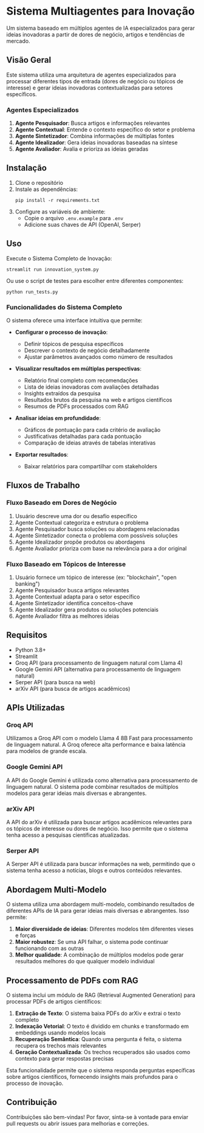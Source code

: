 # Sistema Multiagentes para Inovação

Um sistema baseado em múltiplos agentes de IA especializados para gerar ideias inovadoras a partir de dores de negócio, artigos e tendências de mercado.

## Visão Geral

Este sistema utiliza uma arquitetura de agentes especializados para processar diferentes tipos de entrada (dores de negócio ou tópicos de interesse) e gerar ideias inovadoras contextualizadas para setores específicos.

### Agentes Especializados

1. **Agente Pesquisador**: Busca artigos e informações relevantes
2. **Agente Contextual**: Entende o contexto específico do setor e problema
3. **Agente Sintetizador**: Combina informações de múltiplas fontes
4. **Agente Idealizador**: Gera ideias inovadoras baseadas na síntese
5. **Agente Avaliador**: Avalia e prioriza as ideias geradas

## Instalação

1. Clone o repositório
2. Instale as dependências:
   ```
   pip install -r requirements.txt
   ```
3. Configure as variáveis de ambiente:
   - Copie o arquivo `.env.example` para `.env`
   - Adicione suas chaves de API (OpenAI, Serper)

## Uso

Execute o Sistema Completo de Inovação:

```
streamlit run innovation_system.py
```

Ou use o script de testes para escolher entre diferentes componentes:

```
python run_tests.py
```

### Funcionalidades do Sistema Completo

O sistema oferece uma interface intuitiva que permite:

- **Configurar o processo de inovação**:
  - Definir tópicos de pesquisa específicos
  - Descrever o contexto de negócio detalhadamente
  - Ajustar parâmetros avançados como número de resultados

- **Visualizar resultados em múltiplas perspectivas**:
  - Relatório final completo com recomendações
  - Lista de ideias inovadoras com avaliações detalhadas
  - Insights extraídos da pesquisa
  - Resultados brutos da pesquisa na web e artigos científicos
  - Resumos de PDFs processados com RAG

- **Analisar ideias em profundidade**:
  - Gráficos de pontuação para cada critério de avaliação
  - Justificativas detalhadas para cada pontuação
  - Comparação de ideias através de tabelas interativas

- **Exportar resultados**:
  - Baixar relatórios para compartilhar com stakeholders

## Fluxos de Trabalho

### Fluxo Baseado em Dores de Negócio

1. Usuário descreve uma dor ou desafio específico
2. Agente Contextual categoriza e estrutura o problema
3. Agente Pesquisador busca soluções ou abordagens relacionadas
4. Agente Sintetizador conecta o problema com possíveis soluções
5. Agente Idealizador propõe produtos ou abordagens
6. Agente Avaliador prioriza com base na relevância para a dor original

### Fluxo Baseado em Tópicos de Interesse

1. Usuário fornece um tópico de interesse (ex: "blockchain", "open banking")
2. Agente Pesquisador busca artigos relevantes
3. Agente Contextual adapta para o setor específico
4. Agente Sintetizador identifica conceitos-chave
5. Agente Idealizador gera produtos ou soluções potenciais
6. Agente Avaliador filtra as melhores ideias

## Requisitos

- Python 3.8+
- Streamlit
- Groq API (para processamento de linguagem natural com Llama 4)
- Google Gemini API (alternativa para processamento de linguagem natural)
- Serper API (para busca na web)
- arXiv API (para busca de artigos acadêmicos)

## APIs Utilizadas

### Groq API
Utilizamos a Groq API com o modelo Llama 4 8B Fast para processamento de linguagem natural. A Groq oferece alta performance e baixa latência para modelos de grande escala.

### Google Gemini API
A API do Google Gemini é utilizada como alternativa para processamento de linguagem natural. O sistema pode combinar resultados de múltiplos modelos para gerar ideias mais diversas e abrangentes.

### arXiv API
A API do arXiv é utilizada para buscar artigos acadêmicos relevantes para os tópicos de interesse ou dores de negócio. Isso permite que o sistema tenha acesso a pesquisas científicas atualizadas.

### Serper API
A Serper API é utilizada para buscar informações na web, permitindo que o sistema tenha acesso a notícias, blogs e outros conteúdos relevantes.

## Abordagem Multi-Modelo

O sistema utiliza uma abordagem multi-modelo, combinando resultados de diferentes APIs de IA para gerar ideias mais diversas e abrangentes. Isso permite:

1. **Maior diversidade de ideias**: Diferentes modelos têm diferentes vieses e forças
2. **Maior robustez**: Se uma API falhar, o sistema pode continuar funcionando com as outras
3. **Melhor qualidade**: A combinação de múltiplos modelos pode gerar resultados melhores do que qualquer modelo individual

## Processamento de PDFs com RAG

O sistema inclui um módulo de RAG (Retrieval Augmented Generation) para processar PDFs de artigos científicos:

1. **Extração de Texto**: O sistema baixa PDFs do arXiv e extrai o texto completo
2. **Indexação Vetorial**: O texto é dividido em chunks e transformado em embeddings usando modelos locais
3. **Recuperação Semântica**: Quando uma pergunta é feita, o sistema recupera os trechos mais relevantes
4. **Geração Contextualizada**: Os trechos recuperados são usados como contexto para gerar respostas precisas

Esta funcionalidade permite que o sistema responda perguntas específicas sobre artigos científicos, fornecendo insights mais profundos para o processo de inovação.

## Contribuição

Contribuições são bem-vindas! Por favor, sinta-se à vontade para enviar pull requests ou abrir issues para melhorias e correções.
